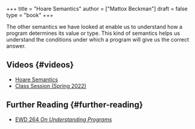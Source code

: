 +++
title = "Hoare Semantics"
author = ["Mattox Beckman"]
draft = false
type = "book"
+++

The other semantics we have looked at enable us to understand how a program determines its value or type.  This kind of
semantics helps us understand the conditions under which a program will give us the correct answer.


## Videos {#videos}

-   [Hoare Semantics](/videos/hoare-semantics)
-   [Class Session (Spring 2022)](https://mediaspace.illinois.edu/media/t/1_2lxijk7p)


## Further Reading {#further-reading}

-   [EWD 264 _On Understanding Programs_](https://www.cs.utexas.edu/users/EWD/transcriptions/EWD02xx/EWD264.html)
